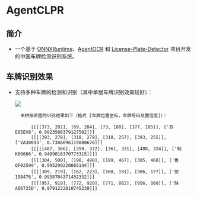# AgentCLPR
## 简介
* 一个基于 [ONNXRuntime](https://github.com/microsoft/onnxruntime)、[AgentOCR](https://github.com/AgentMaker/AgentOCR) 和 [License-Plate-Detector](https://github.com/zeusees/License-Plate-Detector) 项目开发的中国车牌检测识别系统。


## 车牌识别效果

* 支持多种车牌的检测和识别（其中单层车牌识别效果较好）：

    ![](https://img-blog.csdnimg.cn/e5801d1a4d394d8ba7b50bed4b0a6b55.png)
        
        未拼接原图的识别结果如下（格式 [车牌位置坐标，车牌号码及置信度]）：
        
            [[[[373, 282], [69, 284], [73, 188], [377, 185]], ['苏E05EV8', 0.9923506379127502]]]
            [[[[393, 278], [318, 279], [318, 257], [393, 255]], ['VA30093', 0.7386096119880676]]]
            [[[[[487, 366], [359, 372], [361, 331], [488, 324]], ['皖K66666', 0.9409016370773315]]]]
            [[[[304, 500], [198, 498], [199, 467], [305, 468]], ['鲁QF02599', 0.995299220085144]]]
            [[[[309, 219], [162, 223], [160, 181], [306, 177]], ['使198476', 0.9938704371452332]]]
            [[[[957, 918], [772, 920], [771, 862], [956, 860]], ['陕A06725D', 0.9791222810745239]]]

